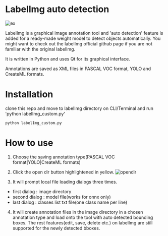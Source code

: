 # LabelImg auto detection 

![ex](https://raw.githubusercontent.com/tzutalin/labelImg/master/demo/demo3.jpg)

LabelImg is a graphical image annotation tool and 'auto detection' feature is added for a ready-made weight model to detect objects automatically. You might want to check out the labelImg official github page if you are not familiar with the original labelImg. 

It is written in Python and uses Qt for its graphical interface.

Annotations are saved as XML files in PASCAL VOC format, YOLO and CreateML formats.

# Installation

clone this repo and move to labelImg directory on CLI/Terminal and run 'python labelImg_custom.py'

```
python labelImg_custom.py
```
# How to use

1. Choose the saving annotation type(PASCAL VOC format|YOLO|CreateML formats)

2. Click the open dir button highlightened in yellow. 
![opendir](https://user-images.githubusercontent.com/55167422/154652796-7a7cc482-bc58-44a7-b869-2740066d557a.PNG)

3. It will prompt local file loading dialogs three times.
 - first dialog : image directory
 - second dialog : model file(works for onnx only)
 - last dialog : classes list txt file(one class name per line)
 
 4. It will create annotation files in the image directory in a chosen annotation type and load onto the tool with auto detected bounding boxes. The rest features(edit, save, delete etc.) on labelImg are still supported for the newly detected bboxes.  
